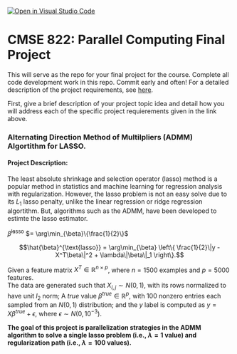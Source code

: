 [![Open in Visual Studio Code](https://classroom.github.com/assets/open-in-vscode-718a45dd9cf7e7f842a935f5ebbe5719a5e09af4491e668f4dbf3b35d5cca122.svg)](https://classroom.github.com/online_ide?assignment_repo_id=14308448&assignment_repo_type=AssignmentRepo)
# CMSE 822: Parallel Computing Final Project

This will serve as the repo for your final project for the course. Complete all code development work in this repo. Commit early and often! For a detailed description of the project requirements, see [here](https://cmse822.github.io/projects).

First, give a brief description of your project topic idea and detail how you will address each of the specific project requierements given in the link above. 

### Alternating Direction Method of Multilpliers (ADMM) Algortithm for LASSO.
#### Project Description:

The least absolute shrinkage and selection operator (lasso) method is a popular method in statistics and machine learning for regression analysis with regularization. However, the lasso problem is not an easy solve due to its $L_1$ lasso penalty, unlike the linear regression or ridge regression algortithm. But, algorithms such as the ADMM, have been developed to estimte the lasso estimator. 

$\hat{\beta}^{\text{lasso}}$ $= \arg\min_{\beta}\{\frac{1}{2}\}$

$$\hat{\beta}^{\text{lasso}} = \arg\min_{\beta} \left\{ \frac{1}{2}\|y - X^T\beta\|^2 + \lambda\|\beta\|_1 \right\}.$$

Given a feature matrix $X^T \in \mathbb{R}^{n\times p}$, where $n = 1500$ examples and $p = 5000$ features.  
The data are generated such that $X_{i, j} \sim N(0, 1)$, with its rows normalized to have unit $l_2$ norm; A *true* value $\beta^{true} \in \mathbb{R}^p$, with 100 nonzero entries each sampled from an $N(0, 1)$ distribution; and the $y$ label is computed as $y =X\beta^{true} + \epsilon$, where $\epsilon \sim N(0, 10^{-3})$.  

**The goal of this project is parallelization strategies in the ADMM algorithm to solve a single lasso problem (i.e., $\lambda = 1$ value) and regularization path (i.e., $\lambda = 100$ values).**
